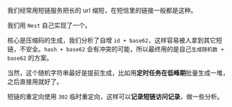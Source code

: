 我们经常用短链服务把长的 url 缩短，在短信里的链接一般都是这种。

我们用 `Nest` 自己实现了一个。

核心是压缩码的生成，我们分析了自增 `id + base62`，这样容易被人拿到其它短链，不安全。`hash + base62` 会有冲突的可能，所以最终用的是自己`生成随机数 + base62` 的方案。

当然，这个随机字符串最好是提前生成，比如用**定时任务在低峰期**批量生成一堆，之后直接用就好了。

短链的重定向使用 `302` 临时重定向，这样可以**记录短链访问记录**，做一些分析。